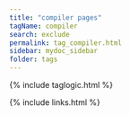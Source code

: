 ```yaml
---
title: "compiler pages"
tagName: compiler
search: exclude
permalink: tag_compiler.html
sidebar: mydoc_sidebar
folder: tags
---
```

{% include taglogic.html %}

{% include links.html %}
